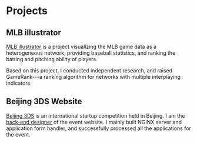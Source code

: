 Projects
====

<!-- DSL4HCI
----
My research group is working on a Domain Specific Language to describe universal UI applications, and a transpiler to generate applications for various interfaces.
 -->

MLB illustrator
----
[MLB illustrator](http://www.mlbillustrator.com) is a project visualizing the MLB game data as a heterogeneous network, providing baseball statistics, and ranking the batting and pitching ability of players.

Based on this project, I conducted independent research, and raised GameRank---a ranking algorithm for networks with multiple interplaying indicators.

Beijing 3DS Website
----
[Beijing 3DS](http://www.beijing3ds.org) is an international startup competition held in Beijing. 
I am the [back-end designer](http://www.beijing3ds.org/about/#team) of the event website. I mainly built NGINX server and application form handler, and successfully processed all the applications for the event.

<!-- Minijava compiler for Android
----
Date: Sept. 2011 - Dec. 2011

I wrote a working compiler with our teammates to translMajor contributor to the optimization part.

Question answering system on Chinese Wikipedia
----
Date: Oct. 2011 - Dec. 2011

Team leader; major contributor to Chinese NLP and QA algorithm


WordNet wiewer featuring force-driven graph of words
----
Date: May. 2011 - Jun. 2011

Designer of the dynamic relationship graph with a force-driven layout algorithm


Kademlia network distributed simulation
----
Date: Oct. 2010 - Jan. 2011

Team leader


AI for game ``Blokus'' generated by Genetic Algorithm
----
Date: May. 2010 - Jun. 2010

Team leader


2D Shooting Game programmed with Haaf's Game Engine
----
Date: Jan. 2010 - Mar. 2010

Sole Developer

 -->